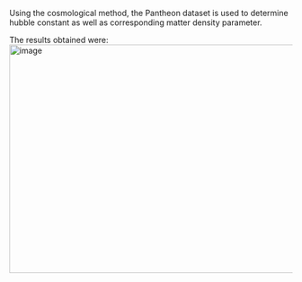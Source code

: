 Using the cosmological method, the Pantheon dataset is used to determine hubble constant as well as corresponding matter density parameter.

The results obtained were: 
<img width="865" height="407" alt="image" src="https://github.com/user-attachments/assets/09708932-e731-47f7-8f42-8883a4d66acc" />
